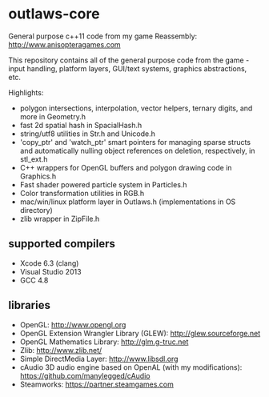 outlaws-core
============

General purpose c++11 code from my game Reassembly: http://www.anisopteragames.com

This repository contains all of the general purpose code from the game - input handling, platform
layers, GUI/text systems, graphics abstractions, etc.

Highlights:
* polygon intersections, interpolation, vector helpers, ternary digits, and more in Geometry.h
* fast 2d spatial hash in SpacialHash.h
* string/utf8 utilities in Str.h and Unicode.h
* 'copy_ptr' and 'watch_ptr' smart pointers for managing sparse structs and automatically nulling object references on deletion, respectively, in stl_ext.h
* C++ wrappers for OpenGL buffers and polygon drawing code in Graphics.h
* Fast shader powered particle system in Particles.h
* Color transformation utilities in RGB.h
* mac/win/linux platform layer in Outlaws.h (implementations in OS directory)
* zlib wrapper in ZipFile.h

supported compilers
-------------------
* Xcode 6.3 (clang)
* Visual Studio 2013
* GCC 4.8

libraries
--------------
* OpenGL: http://www.opengl.org
* OpenGL Extension Wrangler Library (GLEW): http://glew.sourceforge.net
* OpenGL Mathematics Library: http://glm.g-truc.net
* Zlib: http://www.zlib.net/
* Simple DirectMedia Layer: http://www.libsdl.org
* cAudio 3D audio engine based on OpenAL (with my modifications): https://github.com/manylegged/cAudio
* Steamworks: https://partner.steamgames.com
